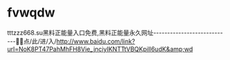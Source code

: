 # fvwqdw
tttzzz668.su黑料正能量入口免费,黑料正能量永久网址----------------------------🎇🎇点/此/进/入/http://www.baidu.com/link?url=NoK8PT47PahMhFH8Vie_jnciyIKNTTtVBQKpill6udK&amp;wd
